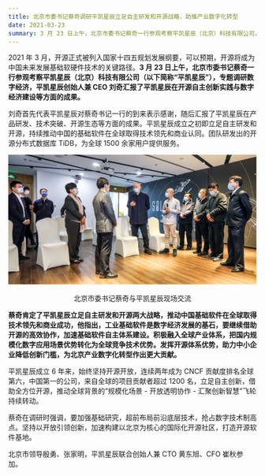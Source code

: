 ```yaml
---
title: 北京市委书记蔡奇调研平凯星辰立足自主研发和开源战略，助推产业数字化转型
date: 2021-03-23
summary: 3 月 23 日上午，北京市委书记蔡奇一行参观考察平凯星辰（北京）科技有限公司，专题调研数字经济。平凯星辰创始人兼 CEO 刘奇汇报了平凯星辰在开源自主创新实践与数字经济建设等方面的成果。
---
```


2021 年 3 月，开源正式被列入国家十四五规划发展纲要，可以预期，开源将成为中国未来发展基础软硬件技术的关键路径。**3 月 23 日上午，北京市委书记蔡奇一行参观考察平凯星辰（北京）科技有限公司（以下简称“平凯星辰”），专题调研数字经济，平凯星辰创始人兼 CEO 刘奇汇报了平凯星辰在开源自主创新实践与数字经济建设等方面的成果。**  

刘奇首先代表平凯星辰对蔡奇书记一行的到来表示感谢，随后汇报了平凯星辰在产品研发、技术突破、开源生态等方面的成果。平凯星辰成立之初即立足自主研发和开源，持续推动中国的基础软件在全球取得技术领先和商业认同。团队研发出的开源分布式数据库 TiDB，为全球 1500 余家用户提供服务。  

![1](media/corporate-research/1.png)
<center>北京市委书记蔡奇与平凯星辰现场交流</center>  
  
**蔡奇肯定了平凯星辰立足自主研发和开源两大战略，推动中国基础软件在全球取得技术领先和商业成功，他指出，工业基础软件是数字经济发展的基石，要继续借助开源的高效协作，加速基础软件自主体系建设。积极融入全球产业体系，把国内规模化数字应用场景优势转化为全球竞争技术优势。发挥开源体系优势，助力中小企业降低创新门槛，为北京产业数字化转型作出更大贡献。**  

平凯星辰成立 6 年来，始终坚持开源开放，连续两年成为 CNCF 贡献度排名全球第六，中国第一的公司，来自全球的项目贡献者超过 1200 名，立足自主创新，借助全方位开源，推动全球背景的“规模化场景 - 开放透明协作 - 汇聚创新智慧”飞轮持续转动。  

蔡奇在调研时强调，要加强基础研究，超前布局前沿底层技术，抢占数字技术制高点。坚持以开放引领创新，加速构建以北京为核心的国际化开源社区，打造开源软件基地。  

北京市领导殷勇、张家明，平凯星辰联合创始人兼 CTO 黄东旭、CFO 崔秋参加。
